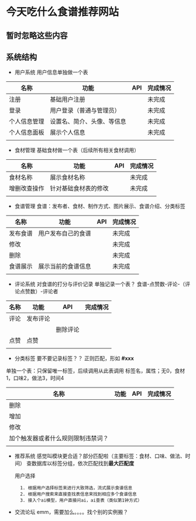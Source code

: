 # 今天吃什么食谱推荐网站

## 暂时忽略这些内容

## 系统结构

- 用户系统
用户信息单独做一个表

| 名称 | 功能 | API | 完成情况 |
| ---- | ---- | ---- | ---- |
| 注册 | 基础用户注册 |  | 未完成 |
| 登录 | 用户登录（普通与管理员） |  | 未完成 |
| 个人信息管理 | 设置名、简介、头像、等信息 |  | 未完成 |
| 个人信息面板 | 展示个人信息 |  | 未完成 |
|  |  |  |  |

- 食材管理
基础食材做一个表（后续所有相关食材调用）

| 名称 | 功能 | API | 完成情况 |
| ---- | ---- | ---- | ---- |
| 食材名称 | 展示食材名称 |  | 未完成 |
| 增删改查操作 | 针对基础食材表的修改 |  | 未完成 |
|  |  |  |  |

- 食谱管理
食谱：发布者、食材、制作方式、图片展示、食谱介绍、分类标签

| 名称 | 功能 | API | 完成情况 |
| ---- | ---- | ---- | ---- |
| 发布食谱 | 用户发布自己的食谱 |  | 未完成 |
| 修改 |  |  | 未完成 |
| 删除 |  |  | 未完成 |
| 食谱展示 | 展示当前的食谱信息 |  | 未完成 |
|  |  |  |  |

- 评论系统
对食谱的打分与评价记录
单独记录一个表？
食谱-点赞数-评论-（评论点赞数）-评论者

| 名称 | 功能 | API | 完成情况 |
| ---- | ---- | ---- | ---- |
| 评论 | 发布评论 |  |  |
|  |  | 删除评论 |  |
| 点赞 | 点赞 |  |  |
|  |  |  |  |

- 分类标签
要不要记录标签？？
正则匹配，形如 **#xxx**

单独一个表：只保留唯一标签，后续调用从此表调用
标签名，属性；无0，食材1，口味2，做法3，时间4

| 名称 | 功能 | API | 完成情况 |
| ---- | ---- | ---- | ---- |
| 删除 |  |  |  |
| 增加 |  |  |  |
| 修改 |  |  |  |
| 加个触发器或者什么规则限制违禁词？ |  |  |  |
|  |  |  |  |

- 推荐系统
感觉叫模块更合适？部分匹配啦（主要标签：食材、口味、做法、时间）
查数据库以标签分组，依次匹配找到**最大匹配度**

    用户选择
    
        1. 根据用户选择标签来进行大致筛选，流式展示食谱信息
        2. 根据用户搜索来直接查找表信息来找到相应多个食谱信息
        3. 接入个ai模型，用户直接问ai，ai查表（类似第1钟方式）

- 交流论坛
emm，需要加么。。。。找个别的实例搬？
